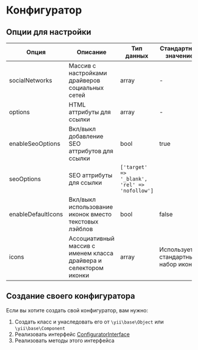 Конфигуратор
============

## Опции для настройки

| Опция | Описание | Тип данных | Стандартное значение |
|-------|----------|------------|----------------------|
|socialNetworks|Массив с настройками драйверов социальных сетей|array|-|
|options|HTML аттрибуты для ссылки|array|-|
|enableSeoOptions|Вкл/выкл добавление SEO аттрибутов для ссылки|bool|true|
|seoOptions|SEO аттрибуты для ссылки|`['target' => '_blank', 'rel' => 'nofollow']`|
|enableDefaultIcons|Вкл/выкл использование иконок вместо текстовых лэйблов|bool|false|
|icons|Ассоциативный массив с именем класса драйвера и селектором иконки|array|Используется стандартный набор иконок|

## Создание своего конфигуратора

Если вы хотите создать свой конфигуратор, вам нужно:

1. Создать класс и унаследовать его от `\yii\base\Object` или `\yii\base\Component`
2. Реализовать интерфейс [ConfiguratorInterface](https://github.com/yiimaker/yii2-social-share/blob/master/src/configurators/ConfiguratorInterface.php)
3. Реализовать методы этого интерфейса